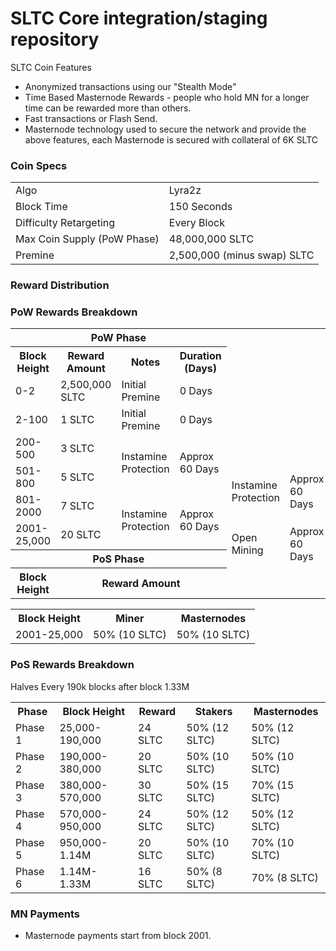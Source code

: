 SLTC Core integration/staging repository
=======================================

SLTC Coin Features
- Anonymized transactions using our "Stealth Mode"
- Time Based Masternode Rewards - people who hold MN for a longer time can be rewarded more than others.
- Fast transactions or Flash Send.
- Masternode technology used to secure the network and provide the above features, each Masternode is secured
  with collateral of 6K SLTC

### Coin Specs
<table>
<tr><td>Algo</td><td>Lyra2z</td></tr>
<tr><td>Block Time</td><td>150 Seconds</td></tr>
<tr><td>Difficulty Retargeting</td><td>Every Block</td></tr>
<tr><td>Max Coin Supply (PoW Phase)</td><td>48,000,000 SLTC</td></tr>

<tr><td>Premine</td><td>2,500,000 (minus swap) SLTC</td></tr>
</table>

### Reward Distribution

<table>
<th colspan=4>PoW Phase</th>
<tr><th>Block Height</th><th>Reward Amount</th><th>Notes</th><th>Duration (Days)</th></tr>
<tr><td>0-2</td><td>2,500,000 SLTC</td><td>Initial Premine</td><td>0 Days</td></tr>
<tr><td>2-100</td><td>1 SLTC</td><td>Initial Premine</td><td>0 Days</td></tr>
<tr><td>200-500</td><td>3 SLTC</td><td rowspan=2>Instamine Protection</td><td rowspan=2> Approx 60 Days</td></tr>
<tr><td>501-800</td><td>5 SLTC</td><td rowspan=2>Instamine Protection</td><td rowspan=2> Approx 60 Days</td></tr>
<tr><td>801-2000</td><td>7 SLTC</td><td rowspan=2>Instamine Protection</td><td rowspan=2> Approx 60 Days</td></tr>
<tr><td>2001-25,000</td><td>20 SLTC</td><td rowspan=2>Open Mining</td><td rowspan=2> Approx 60 Days</td></tr>
<tr><th colspan=4>PoS Phase</th></tr>
<tr><th>Block Height</th><th colspan=3>Reward Amount</th></tr>

### PoW Rewards Breakdown

<table>
<th>Block Height</th><th>Miner</th><th>Masternodes</th>
<tr><td>2001-25,000</td><td>50% (10 SLTC)</td><td>50% (10 SLTC)</td></tr>
</table>

### PoS Rewards Breakdown

<table>
<th>Phase</th><th>Block Height</th><th>Reward</th><th>Stakers</th><th>Masternodes</th>
<tr><td>Phase 1</td><td>25,000-190,000</td><td>24 SLTC</td><td>50% (12 SLTC)</td><td>50% (12 SLTC)</td></tr>
<tr><td>Phase 2</td><td>190,000-380,000</td><td>20 SLTC</td><td>50% (10 SLTC)</td><td>50% (10 SLTC)</td></tr>
<tr><td>Phase 3</td><td>380,000-570,000</td><td>30 SLTC</td><td>50% (15 SLTC)</td><td>70% (15 SLTC)</td></tr>
<tr><td>Phase 4</td><td>570,000-950,000</td><td>24 SLTC</td><td>50% (12 SLTC)</td><td>50% (12 SLTC)</td></tr>
<tr><td>Phase 5</td><td>950,000-1.14M</td><td>20 SLTC</td><td>50% (10 SLTC)</td><td>70% (10 SLTC)</td></tr>
<tr><td>Phase 6</td><td>1.14M-1.33M</td><td>16 SLTC</td><td>50% (8 SLTC)</td><td>70% (8 SLTC)</td></tr>
Halves Every 190k blocks after block 1.33M
</table>

### MN Payments

- Masternode payments start from block 2001.
